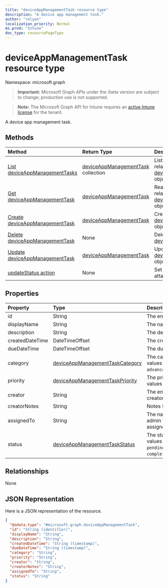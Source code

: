 ```yaml
---
title: "deviceAppManagementTask resource type"
description: "A device app management task."
author: "rolyon"
localization_priority: Normal
ms.prod: "Intune"
doc_type: resourcePageType
---
```


# deviceAppManagementTask resource type

Namespace: microsoft.graph

> **Important:** Microsoft Graph APIs under the /beta version are subject to change; production use is not supported.

> **Note:** The Microsoft Graph API for Intune requires an [active Intune license](https://go.microsoft.com/fwlink/?linkid=839381) for the tenant.

A device app management task.

## Methods
|Method|Return Type|Description|
|:---|:---|:---|
|[List deviceAppManagementTasks](../api/intune-partnerintegration-deviceappmanagementtask-list.md)|[deviceAppManagementTask](../resources/intune-partnerintegration-deviceappmanagementtask.md) collection|List properties and relationships of the [deviceAppManagementTask](../resources/intune-partnerintegration-deviceappmanagementtask.md) objects.|
|[Get deviceAppManagementTask](../api/intune-partnerintegration-deviceappmanagementtask-get.md)|[deviceAppManagementTask](../resources/intune-partnerintegration-deviceappmanagementtask.md)|Read properties and relationships of the [deviceAppManagementTask](../resources/intune-partnerintegration-deviceappmanagementtask.md) object.|
|[Create deviceAppManagementTask](../api/intune-partnerintegration-deviceappmanagementtask-create.md)|[deviceAppManagementTask](../resources/intune-partnerintegration-deviceappmanagementtask.md)|Create a new [deviceAppManagementTask](../resources/intune-partnerintegration-deviceappmanagementtask.md) object.|
|[Delete deviceAppManagementTask](../api/intune-partnerintegration-deviceappmanagementtask-delete.md)|None|Deletes a [deviceAppManagementTask](../resources/intune-partnerintegration-deviceappmanagementtask.md).|
|[Update deviceAppManagementTask](../api/intune-partnerintegration-deviceappmanagementtask-update.md)|[deviceAppManagementTask](../resources/intune-partnerintegration-deviceappmanagementtask.md)|Update the properties of a [deviceAppManagementTask](../resources/intune-partnerintegration-deviceappmanagementtask.md) object.|
|[updateStatus action](../api/intune-partnerintegration-deviceappmanagementtask-updatestatus.md)|None|Set the task's status and attach a note.|

## Properties
|Property|Type|Description|
|:---|:---|:---|
|id|String|The entity key.|
|displayName|String|The name.|
|description|String|The description.|
|createdDateTime|DateTimeOffset|The created date.|
|dueDateTime|DateTimeOffset|The due date.|
|category|[deviceAppManagementTaskCategory](../resources/intune-partnerintegration-deviceappmanagementtaskcategory.md)|The category. Possible values are: `unknown`, `advancedThreatProtection`.|
|priority|[deviceAppManagementTaskPriority](../resources/intune-partnerintegration-deviceappmanagementtaskpriority.md)|The priority. Possible values are: `none`, `high`, `low`.|
|creator|String|The email address of the creator.|
|creatorNotes|String|Notes from the creator.|
|assignedTo|String|The name or email of the admin this task is assigned to.|
|status|[deviceAppManagementTaskStatus](../resources/intune-partnerintegration-deviceappmanagementtaskstatus.md)|The status. Possible values are: `unknown`, `pending`, `active`, `completed`, `rejected`.|

## Relationships
None

## JSON Representation
Here is a JSON representation of the resource.
<!-- {
  "blockType": "resource",
  "keyProperty": "id",
  "@odata.type": "microsoft.graph.deviceAppManagementTask"
}
-->
``` json
{
  "@odata.type": "#microsoft.graph.deviceAppManagementTask",
  "id": "String (identifier)",
  "displayName": "String",
  "description": "String",
  "createdDateTime": "String (timestamp)",
  "dueDateTime": "String (timestamp)",
  "category": "String",
  "priority": "String",
  "creator": "String",
  "creatorNotes": "String",
  "assignedTo": "String",
  "status": "String"
}
```




